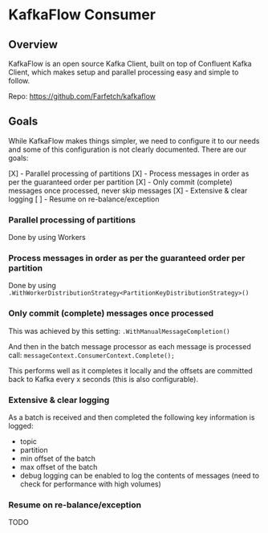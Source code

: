 # KafkaFlow Consumer

## Overview

KafkaFlow is an open source Kafka Client, built on top of Confluent Kafka Client, which makes setup and parallel processing easy and simple to follow.

Repo: https://github.com/Farfetch/kafkaflow

## Goals

While KafkaFlow makes things simpler, we need to configure it to our needs and some of this configuration is not clearly documented. There are our goals:

[X] - Parallel processing of partitions
[X] - Process messages in order as per the guaranteed order per partition
[X] - Only commit (complete) messages once processed, never skip messages
[X] - Extensive & clear logging
[ ] - Resume on re-balance/exception

### Parallel processing of partitions
Done by using Workers

### Process messages in order as per the guaranteed order per partition
Done by using `.WithWorkerDistributionStrategy<PartitionKeyDistributionStrategy>()` 

### Only commit (complete) messages once processed

This was achieved by this setting:
`.WithManualMessageCompletion()`

And then in the batch message processor as each message is processed call:
`messageContext.ConsumerContext.Complete();`

This performs well as it completes it locally and the offsets are committed back to Kafka every x seconds (this is also configurable).

### Extensive & clear logging

As a batch is received and then completed the following key information is logged:
- topic
- partition
- min offset of the batch
- max offset of the batch
- debug logging can be enabled to log the contents of messages (need to check for performance with high volumes)

### Resume on re-balance/exception
TODO

